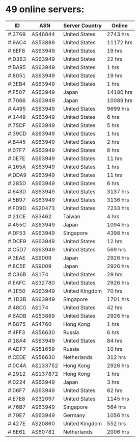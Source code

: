 # 49 online servers:

| ID | ASN | Server Country | Online |
| ------ | ------ | ------ | ------ |
| #.3769 | AS46844 | United States | 2743 hrs |
| #.9AC4 | AS53889 | United States | 11172 hrs |
| #.6EF8 | AS63949 | United States | 19 hrs |
| #.D363 | AS63949 | United States | 22 hrs |
| #.BA95 | AS63949 | United States | 1 hrs |
| #.8051 | AS63949 | United States | 19 hrs |
| #.3EB4 | AS63949 | United States | 1 hrs |
| #.F507 | AS63949 | Japan | 14180 hrs |
| #.7066 | AS63949 | Japan | 10089 hrs |
| #.A495 | AS63949 | United States | 9699 hrs |
| #.1449 | AS63949 | United States | 6 hrs |
| #.75DF | AS63949 | United States | 5 hrs |
| #.39CD | AS63949 | United States | 1 hrs |
| #.B445 | AS63949 | United States | 2 hrs |
| #.07F7 | AS63949 | United States | 8 hrs |
| #.0E7E | AS63949 | United States | 11 hrs |
| #.165A | AS63949 | United States | 1 hrs |
| #.DDA9 | AS63949 | United States | 11 hrs |
| #.285D | AS63949 | United States | 6 hrs |
| #.643D | AS63949 | United States | 3137 hrs |
| #.5B97 | AS63949 | United States | 3136 hrs |
| #.FD9D | AS20473 | United States | 7233 hrs |
| #.21CE | AS3462 | Taiwan | 4 hrs |
| #.455C | AS63949 | Japan | 1094 hrs |
| #.DF53 | AS63949 | Singapore | 4398 hrs |
| #.DCF9 | AS63949 | United States | 12 hrs |
| #.C5D7 | AS63949 | United States | 569 hrs |
| #.3EAE | AS9009 | Japan | 2926 hrs |
| #.8C5E | AS9009 | Japan | 2926 hrs |
| #.C36B | AS174 | United States | 29 hrs |
| #.EAFC | AS32780 | United States | 2926 hrs |
| #.1E50 | AS63949 | United Kingdom | 70 hrs |
| #.1D3B | AS63949 | Singapore | 1701 hrs |
| #.48C0 | AS174 | United States | 42 hrs |
| #.6ADB | AS53889 | United States | 2926 hrs |
| #.B875 | AS4760 | Hong Kong | 1 hrs |
| #.4FF3 | AS56630 | Russia | 6 hrs |
| #.18A4 | AS63949 | United States | 84 hrs |
| #.ADF7 | AS51659 | Russia | 10 hrs |
| #.CEDE | AS56630 | Netherlands | 312 hrs |
| #.0C4A | AS133752 | Hong Kong | 2926 hrs |
| #.2912 | AS137872 | Hong Kong | 1 hrs |
| #.0224 | AS63949 | Japan | 3 hrs |
| #.06F7 | AS63949 | United States | 62 hrs |
| #.E7E8 | AS32097 | United States | 1145 hrs |
| #.76B7 | AS63949 | Singapore | 564 hrs |
| #.79E7 | AS63949 | Germany | 1056 hrs |
| #.427E | AS20860 | United Kingdom | 552 hrs |
| #.6E61 | AS60781 | Netherlands | 2006 hrs |

